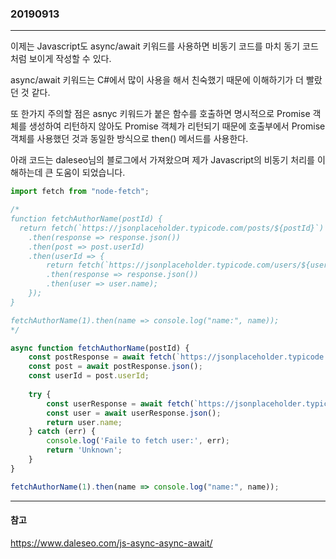### 20190913
---

이제는 Javascript도 async/await 키워드를 사용하면 비동기 코드를 마치 동기 코드처럼 보이게 작성할 수 있다.

async/await 키워드는 C#에서 많이 사용을 해서 친숙했기 때문에 이해하기가 더 빨랐던 것 같다.

또 한가지 주의할 점은 asnyc 키워드가 붙은 함수를 호출하면 명시적으로 Promise 객체를 생성하여 리턴하지 않아도 Promise 객체가 리턴되기 때문에 호출부에서 Promise 객체를 사용했던 것과 동일한 방식으로 then() 메서드를 사용한다.

아래 코드는 daleseo님의 블로그에서 가져왔으며 제가 Javascript의 비동기 처리를 이해하는데 큰 도움이 되었습니다.

```javascript
import fetch from "node-fetch";

/*
function fetchAuthorName(postId) {
  return fetch(`https://jsonplaceholder.typicode.com/posts/${postId}`)
    .then(response => response.json())
    .then(post => post.userId)
    .then(userId => {
        return fetch(`https://jsonplaceholder.typicode.com/users/${userId}`)
        .then(response => response.json())
        .then(user => user.name);
    });
}

fetchAuthorName(1).then(name => console.log("name:", name));
*/

async function fetchAuthorName(postId) {
    const postResponse = await fetch(`https://jsonplaceholder.typicode.com/posts/${postId}`);
    const post = await postResponse.json();
    const userId = post.userId;
    
    try {
        const userResponse = await fetch(`https://jsonplaceholder.typicode.com/users/${userId}`);
        const user = await userResponse.json();
        return user.name;
    } catch (err) {
        console.log('Faile to fetch user:', err);
        return 'Unknown';
    }
}

fetchAuthorName(1).then(name => console.log("name:", name));
```

---
#### 참고

https://www.daleseo.com/js-async-async-await/